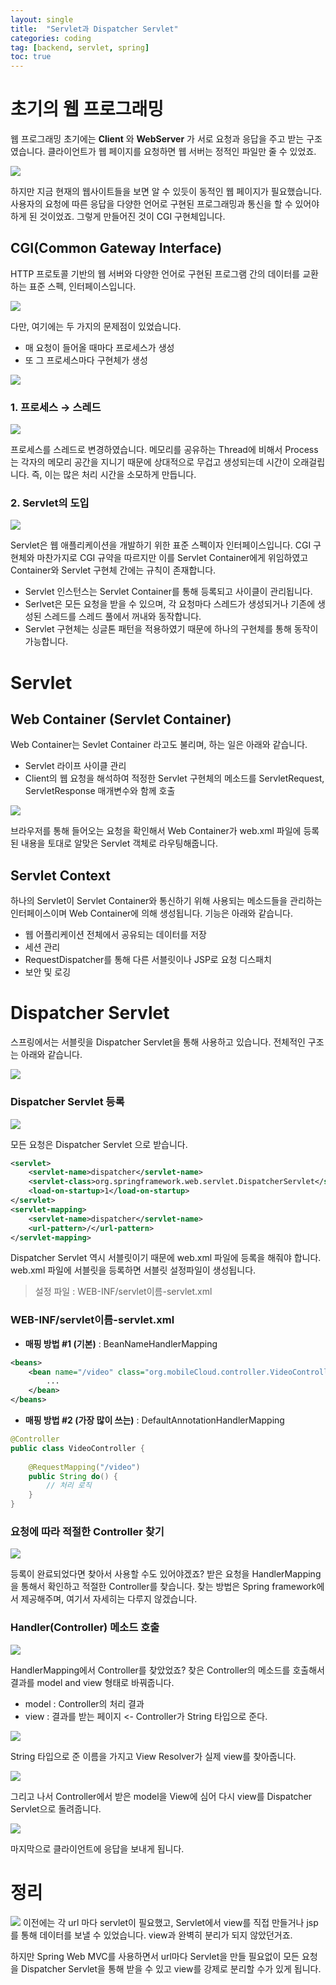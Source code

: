 ```yaml
---
layout: single
title:  "Servlet과 Dispatcher Servlet"
categories: coding
tag: [backend, servlet, spring]
toc: true
---
```


# 초기의 웹 프로그래밍
웹 프로그래밍 초기에는 **Client** 와 **WebServer** 가 서로 요청과 응답을 주고 받는 구조였습니다. 클라이언트가 웹 페이지를 요청하면 웹 서버는 정적인 파일만 줄 수 있었죠.

![](https://velog.velcdn.com/images/yelosta/post/ea371cad-45e2-4e50-aeef-bb3db172bfc4/image.png)

하지만 지금 현재의 웹사이트들을 보면 알 수 있듯이 동적인 웹 페이지가 필요했습니다.
사용자의 요청에 따른 응답을 다양한 언어로 구현된 프로그래밍과 통신을 할 수 있어야 하게 된 것이었죠.
그렇게 만들어진 것이 CGI 구현체입니다.
## CGI(Common Gateway Interface) 
HTTP 프로토콜 기반의 웹 서버와 다양한 언어로 구현된 프로그램 간의 데이터를 교환하는 표준 스펙, 인터페이스입니다.

![](https://velog.velcdn.com/images/yelosta/post/e0dc7c6d-80d2-4f01-9fd9-c9de21c40fc6/image.png)

다만, 여기에는 두 가지의 문제점이 있었습니다.
- 매 요청이 들어올 때마다 프로세스가 생성
- 또 그 프로세스마다 구현체가 생성

![](https://velog.velcdn.com/images/yelosta/post/fe99c88f-34fb-4fbb-84fa-6b5014090506/image.png)


### 1. 프로세스 → 스레드
![](https://velog.velcdn.com/images/yelosta/post/b4c57b06-af56-4930-9904-e607e55f4913/image.png)

프로세스를 스레드로 변경하였습니다.
메모리를 공유하는 Thread에 비해서 Process는 각자의 메모리 공간을 지니기 때문에 상대적으로 무겁고 생성되는데 시간이 오래걸립니다.
즉, 이는 많은 처리 시간을 소모하게 만듭니다.

### 2. Servlet의 도입
![](https://velog.velcdn.com/images/yelosta/post/1496d576-663c-4050-9445-9a7c2a42acc1/image.png)

Servlet은 웹 애플리케이션을 개발하기 위한 표준 스펙이자 인터페이스입니다. CGI 구현체와 마찬가지로 CGI 규약을 따르지만 이를 Servlet Container에게 위임하였고 Container와 Servlet 구현체 간에는 규칙이 존재합니다.
- Servlet 인스턴스는 Servlet Container를 통해 등록되고 사이클이 관리됩니다.
- Serlvet은 모든 요청을 받을 수 있으며, 각 요청마다 스레드가 생성되거나 기존에 생성된 스레드를 스레드 풀에서 꺼내와 동작합니다.
- Servlet 구현체는 싱글톤 패턴을 적용하였기 때문에 하나의 구현체를 통해 동작이 가능합니다.

# Servlet
## Web Container (Servlet Container)
Web Container는 Sevlet Container 라고도 불리며, 하는 일은 아래와 같습니다.
- Servlet 라이프 사이클 관리
- Client의 웹 요청을 해석하여 적정한 Servlet 구현체의 메소드를 ServletRequest, ServletResponse 매개변수와 함께 호출

![](https://velog.velcdn.com/images/yelosta/post/440b416b-7f30-43e4-8f06-9be39c0507b3/image.png)

브라우저를 통해 들어오는 요청을 확인해서 Web Container가 web.xml 파일에 등록된 내용을 토대로 알맞은 Servlet 객체로 라우팅해줍니다.


## Servlet Context
하나의 Servlet이 Servlet Container와 통신하기 위해 사용되는 메소드들을 관리하는 인터페이스이며 Web Container에 의해 생성됩니다. 기능은 아래와 같습니다.
- 웹 어플리케이션 전체에서 공유되는 데이터를 저장
- 세션 관리
- RequestDispatcher를 통해 다른 서블릿이나 JSP로 요청 디스패치
- 보안 및 로깅

# Dispatcher Servlet
스프링에서는 서블릿을 Dispatcher Servlet을 통해 사용하고 있습니다.
전체적인 구조는 아래와 같습니다.

![](https://velog.velcdn.com/images/yelosta/post/8d3699c9-4106-4dd3-a59b-8ab956e05693/image.png)

### Dispatcher Servlet 등록
![](https://velog.velcdn.com/images/yelosta/post/fa01c262-95b6-4fae-b01a-eb010bc36933/image.png)

모든 요청은 Dispatcher Servlet 으로 받습니다.

```web.xml
<servlet>
    <servlet-name>dispatcher</servlet-name>
    <servlet-class>org.springframework.web.servlet.DispatcherServlet</servlet-class>
    <load-on-startup>1</load-on-startup>
</servlet>
<servlet-mapping>
    <servlet-name>dispatcher</servlet-name>
    <url-pattern>/</url-pattern>
</servlet-mapping>
```

Dispatcher Servlet 역시 서블릿이기 때문에 web.xml 파일에 등록을 해줘야 합니다. web.xml 파일에 서블릿을 등록하면 서블릿 설정파일이 생성됩니다.
> 설정 파일 : WEB-INF/servlet이름-servlet.xml

### WEB-INF/servlet이름-servlet.xml
- **매핑 방법 #1 (기본)** : BeanNameHandlerMapping

```xml
<beans>
    <bean name="/video" class="org.mobileCloud.controller.VideoController">
        ...
    </bean>
</beans>
```

- **매핑 방법 #2 (가장 많이 쓰는)** : DefaultAnnotationHandlerMapping

```java
@Controller
public class VideoController {
   
    @RequestMapping("/video")
    public String do() {
        // 처리 로직 
    }
}
```

### 요청에 따라 적절한 Controller 찾기
![](https://velog.velcdn.com/images/yelosta/post/50c3db67-b409-4adc-a7d9-607761aac8c8/image.png)

등록이 완료되었다면 찾아서 사용할 수도 있어야겠죠?
받은 요청을 HandlerMapping을 통해서 확인하고 적절한 Controller를 찾습니다. 찾는 방법은 Spring framework에서 제공해주며, 여기서 자세히는 다루지 않겠습니다.

### Handler(Controller) 메소드 호출
![](https://velog.velcdn.com/images/yelosta/post/4c23bed4-e5d8-456d-8000-d6c75b6a8e8d/image.png)

HandlerMapping에서 Controller를 찾았었죠? 찾은 Controller의 메소드를 호출해서 결과를 model and view 형태로 바꿔줍니다.
- model : Controller의 처리 결과
- view : 결과를 받는 페이지 <- Controller가 String 타입으로 준다.

![](https://velog.velcdn.com/images/yelosta/post/cff72f78-1d4e-40dc-8b4e-6dfbaddc7fc2/image.png)

String 타입으로 준 이름을 가지고 View Resolver가 실제 view를 찾아줍니다. 

![](https://velog.velcdn.com/images/yelosta/post/2ab91340-77b7-4c86-aacc-0b00af32b067/image.png)

그리고 나서 Controller에서 받은 model을 View에 심어 다시 view를 Dispatcher Servlet으로 돌려줍니다.

![](https://velog.velcdn.com/images/yelosta/post/f9b7b9a8-c810-4fd6-9991-292adc719ab7/image.png)

마지막으로 클라이언트에 응답을 보내게 됩니다.

# 정리
![](https://velog.velcdn.com/images/yelosta/post/bda0f9c8-85d0-40fa-ae59-51e08508d1dd/image.png)
이전에는 각 url 마다 servlet이 필요했고, Servlet에서 view를 직접 만들거나 jsp를 통해 데이터를 보낼 수 있었습니다. view과 완벽히 분리가 되지 않았던거죠.

하지만 Spring Web MVC를 사용하면서 url마다 Servlet을 만들 필요없이 모든 요청을 Dispatcher Servlet을 통해 받을 수 있고 view를 강제로 분리할 수가 있게 됩니다.
